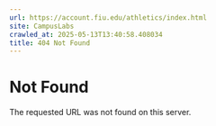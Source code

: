 ```yaml
---
url: https://account.fiu.edu/athletics/index.html
site: CampusLabs
crawled_at: 2025-05-13T13:40:58.408034
title: 404 Not Found
---
```


# Not Found
The requested URL was not found on this server.
